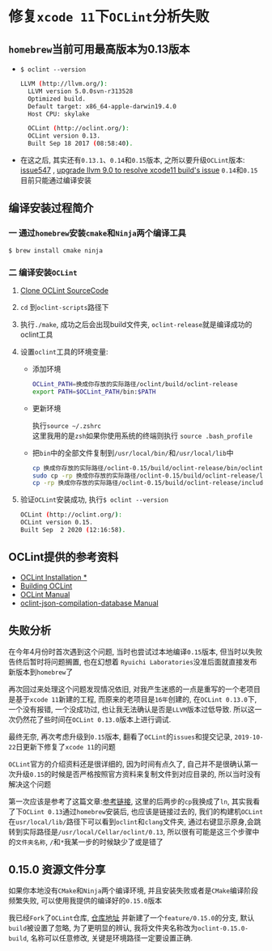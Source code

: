 
# 修复`xcode 11`下`OCLint`分析失败

## `homebrew`当前可用最高版本为0.13版本

- `$ oclint --version`

  ```bash
  LLVM (http://llvm.org/):
    LLVM version 5.0.0svn-r313528
    Optimized build.
    Default target: x86_64-apple-darwin19.4.0
    Host CPU: skylake

    OCLint (http://oclint.org/):
    OCLint version 0.13.
    Built Sep 18 2017 (08:58:40).
    ```

- 在这之后, 其实还有`0.13.1`、`0.14`和`0.15`版本, 之所以要升级`OCLint`版本:
[issue547](https://github.com/oclint/oclint/issues/547) ,
[upgrade llvm 9.0 to resolve xcode11 build's issue](https://github.com/oclint/oclint/pull/548)
`0.14`和`0.15`目前只能通过编译安装

## 编译安装过程简介

### 一 通过`homebrew`安装`cmake`和`Ninja`两个编译工具

`$ brew install cmake ninja`

### 二 编译安装`OCLint`

1. [Clone OCLint SourceCode](https://github.com/oclint/oclint/releases)
2. `cd` 到`oclint-scripts`路径下
3. 执行`./make`, 成功之后会出现build文件夹, `oclint-release`就是编译成功的oclint工具
4. 设置`oclint`工具的环境变量:

    - 添加环境

        ```bash
        OCLint_PATH=换成你存放的实际路径/oclint/build/oclint-release
        export PATH=$OCLint_PATH/bin:$PATH
        ```

    - 更新环境

        执行`source ~/.zshrc`  
        这里我用的是`zsh`如果你使用系统的终端则执行 `source .bash_profile`

    - 把`bin`中的全部文件复制到`/usr/local/bin/`和`/usr/local/lib`中

        ```bash
        cp 换成你存放的实际路径/oclint-0.15/build/oclint-release/bin/oclint* /usr/local/bin/
        sudo cp -rp 换成你存放的实际路径/oclint-0.15/build/oclint-release/lib/* /usr/local/lib/
        cp -rp 换成你存放的实际路径/oclint-0.15/build/oclint-release/include/* /usr/local/include/
        ```

5. 验证`OCLint`安装成功, 执行`$ oclint --version`

    ```bash
    OCLint (http://oclint.org/):
    OCLint version 0.15.
    Built Sep  2 2020 (12:16:58).
    ```

## OCLint提供的参考资料

- [OCLint Installation *](http://docs.oclint.org/en/stable/intro/installation.html)
- [Building OCLint](http://docs.oclint.org/en/stable/intro/build.html)
- [OCLint Manual](http://docs.oclint.org/en/stable/manual/oclint.html)
- [oclint-json-compilation-database Manual](http://docs.oclint.org/en/stable/manual/oclint-json-compilation-database.html)

## 失败分析

在今年4月份时首次遇到这个问题, 当时也尝试过本地编译`0.15`版本, 但当时以失败告终后暂时将问题搁置, 也在幻想着
`Ryuichi Laboratories`没准后面就直接发布新版本到`homebrew`了

再次回过来处理这个问题发现情况依旧, 对我产生迷惑的一点是重写的一个老项目是基于`xcode 11`新建的工程, 而原来的老项目是`16年`创建的, 在`OCLint 0.13.0`下, 一个没有报错, 一个没成功过, 也让我无法确认是否是`LLVM`版本过低导致. 所以这一次仍然花了些时间在`OCLint 0.13.0`版本上进行调试.

最终无奈, 再次考虑升级到`0.15`版本, 翻看了`OCLint`的`issues`和提交记录, `2019-10-22`日更新下修复了`xcode 11`的问题

`OCLint`官方的介绍资料还是很详细的, 因为时间有点久了, 自己并不是很确认第一次升级`0.15`的时候是否严格按照官方资料来复制文件到对应目录的, 所以当时没有解决这个问题

第一次应该是参考了这篇文章:[参考链接](https://juejin.im/post/6844903853775650830), 这里的后两步的`cp`我换成了`ln`, 其实我看了下`OCLint 0.13`通过`homebrew`安装后, 也应该是链接过去的, 我们的构建机`OCLint`在`usr/local/lib/`路径下可以看到`oclint`和`clang`文件夹, 通过右键显示原身,会跳转到实际路径是`/usr/local/Cellar/oclint/0.13`, 所以很有可能是这三个步骤中的`文件夹名称`, `/`和`*`我某一步的时候缺少了或是错了

## 0.15.0 资源文件分享

如果你本地没有`CMake`和`Ninja`两个编译环境, 并且安装失败或者是`CMake`编译阶段频繁失败, 可以使用我提供的编译好的`0.15.0`版本

我已经`Fork`了`OCLint`仓库, [仓库地址](https://github.com/ShenYj/oclint) 并新建了一个`feature/0.15.0`的分支, 默认`build`被设置了忽略, 为了更明显的辨认, 我将文件夹名称改为`oclint-0.15.0-build`, 名称可以任意修改, 关键是环境路径一定要设置正确.